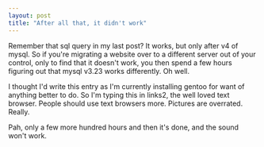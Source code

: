 ```yaml
---
layout: post
title: "After all that, it didn't work"
---
```

Remember that sql query in my last post? It works, but only after v4 of mysql.
So if you're migrating a website over to a different server out of your
control, only to find that it doesn't work, you then spend a few hours
figuring out that mysql v3.23 works differently. Oh well.

I thought I'd write this entry as I'm currently installing gentoo for want of
anything better to do. So I'm typing this in links2, the well loved text
browser. People should use text browsers more. Pictures are overrated. Really.

Pah, only a few more hundred hours and then it's done, and the sound won't
work.
